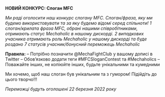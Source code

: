 ---
---

**НОВИЙ КОНКУРС: Слоган MFC** 

_Ми раді оголосити наш конкурс слогану MFC.  Слоган/фраза, яку ми будемо використовувати та за яку будемо відомі серед спільноти! 1 слоган/крилата фраза MFC, обрані нашими співробітниками, отримають статус Mechaholic в нашому дискорді. 2 випадкових учасника отримають роль Mechaholic у нашому дискорді та буде роздано 7 статусів учасник/бонусний переможець Mechaholic_

**Правила:**
– Потрібно позначити @MechaFightClub у вашому дописі в Twitter 
– Обов’язково додати теги #MFCSloganContest та #Mechaholics 
– Поважайте інших, не копіюйте інших, будьте унікальними та кумедними

Ми хочемо, щоб наш слоган був унікальним та з гумором! Підійдіть до цього творчо!!!

_Переможці будуть оголошені 22 березня 2022 року_